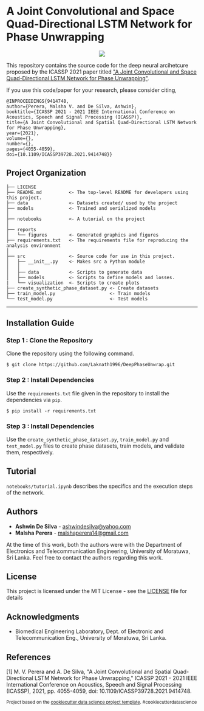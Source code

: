 A Joint Convolutional and Space Quad-Directional LSTM Network for Phase Unwrapping
==============================

<p align="center">
  <img src="https://github.com/Laknath1996/DeepPhaseUnwrap/blob/main/reports/figures/summary.jpg">
</p>

This repository contains the source code for the deep neural arcihetcure proposed by the ICASSP 2021 paper titled ["A Joint Convolutional and Space Quad-Directional LSTM Network for Phase Unwrapping"](https://ieeexplore.ieee.org/document/9414748). 

If you use this code/paper for your research, please consider citing,

```
@INPROCEEDINGS{9414748,  
author={Perera, Malsha V. and De Silva, Ashwin},  
booktitle={ICASSP 2021 - 2021 IEEE International Conference on Acoustics, Speech and Signal Processing (ICASSP)},   
title={A Joint Convolutional and Spatial Quad-Directional LSTM Network for Phase Unwrapping},   
year={2021},  
volume={},  
number={},  
pages={4055-4059},  
doi={10.1109/ICASSP39728.2021.9414748}}
```

Project Organization
------------

    ├── LICENSE
    ├── README.md          <- The top-level README for developers using this project.
    ├── data               <- Datasets created/ used by the project   
    ├── models             <- Trained and serialized models
    │
    ├── notebooks          <- A tutorial on the project 
    │
    ├── reports            
    │   └── figures        <- Generated graphics and figures
    ├── requirements.txt   <- The requirements file for reproducing the analysis environment
    │
    ├── src                <- Source code for use in this project.
    │   ├── __init__.py    <- Makes src a Python module
    │   │
    │   ├── data           <- Scripts to generate data
    │   ├── models         <- Scripts to define models and losses.
    |   └── visualization  <- Scripts to create plots
    ├── create_synthetic_phase_dataset.py <- Create datasets
    ├── train_model.py                    <- Train models
    └── test_model.py                     <- Test models
--------

## Installation Guide

### Step 1 : Clone the Repository

Clone the repository using the following command.

````
$ git clone https://github.com/Laknath1996/DeepPhaseUnwrap.git
````

### Step 2 : Install Dependencies

Use the `requirements.txt` file given in the repository to install the dependencies via `pip`.

````
$ pip install -r requirements.txt 
````

### Step 3 : Install Dependencies

Use the `create_synthetic_phase_dataset.py`, `train_model.py` and `test_model.py` files to create phase datasets, train models, and validate them, respectively.          

## Tutorial

`notebooks/tutorial.ipynb` describes the specifics and the execution steps of the network. 

## Authors

* **Ashwin De Silva** - ashwindesilva@yahoo.com
* **Malsha Perera** - malshaperera14@gmail.com

At the time of this work, both the authors were with the Department of Electronics and Telecommunication Engineering, University of Moratuwa, Sri Lanka. Feel free to contact the authors regarding this work.

## License

This project is licensed under the MIT License - see the [LICENSE](LICENSE) file for details

## Acknowledgments

* Biomedical Engineering Laboratory, Dept. of Electronic and Telecommunication Eng., University of Moratuwa, Sri Lanka.

## References

[1] M. V. Perera and A. De Silva, "A Joint Convolutional and Spatial Quad-Directional LSTM Network for Phase Unwrapping," ICASSP 2021 - 2021 IEEE International Conference on Acoustics, Speech and Signal Processing (ICASSP), 2021, pp. 4055-4059, doi: 10.1109/ICASSP39728.2021.9414748.

<p><small>Project based on the <a target="_blank" href="https://drivendata.github.io/cookiecutter-data-science/">cookiecutter data science project template</a>. #cookiecutterdatascience</small></p>
